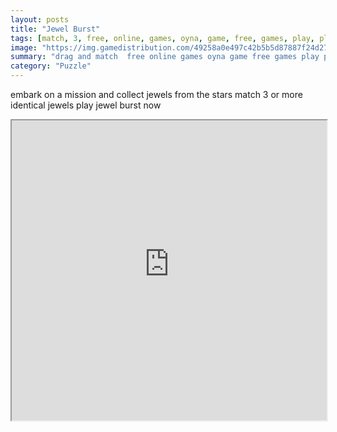 ```yaml
---
layout: posts
title: "Jewel Burst"
tags: [match, 3, free, online, games, oyna, game, free, games, play, play, games]
image: "https://img.gamedistribution.com/49258a0e497c42b5b5d87887f24d27a6.jpg"
summary: "drag and match  free online games oyna game free games play play games"
category: "Puzzle"
---
```


embark on a mission and collect jewels from the stars match 3 or more identical jewels play jewel burst now

<iframe width="100%" height="480px;" src="https://html5.gamedistribution.com/49258a0e497c42b5b5d87887f24d27a6/"></iframe>